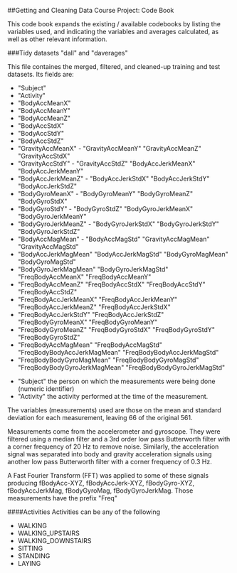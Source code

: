 ##Getting and Cleaning Data Course Project: Code Book

This code book expands the existing / available codebooks by listing the variables used, and indicating the variables and averages calculated, as well as other relevant information. 


###Tidy datasets "dall" and "daverages"

This file containes the merged, filtered, and cleaned-up training and test datasets. Its fields are:

- "Subject"                     
- "Activity"                    
- "BodyAccMeanX"                
- "BodyAccMeanY"               
- "BodyAccMeanZ"                
- "BodyAccStdX"                 
- "BodyAccStdY"                 
- "BodyAccStdZ"                
- "GravityAccMeanX"             - "GravityAccMeanY"             "GravityAccMeanZ"             "GravityAccStdX"             
- "GravityAccStdY"              - "GravityAccStdZ"              "BodyAccJerkMeanX"            "BodyAccJerkMeanY"           
- "BodyAccJerkMeanZ"            - "BodyAccJerkStdX"             "BodyAccJerkStdY"             "BodyAccJerkStdZ"            
- "BodyGyroMeanX"               - "BodyGyroMeanY"               "BodyGyroMeanZ"               "BodyGyroStdX"               
- "BodyGyroStdY"                - "BodyGyroStdZ"                "BodyGyroJerkMeanX"           "BodyGyroJerkMeanY"          
- "BodyGyroJerkMeanZ"           - "BodyGyroJerkStdX"            "BodyGyroJerkStdY"            "BodyGyroJerkStdZ"           
- "BodyAccMagMean"              - "BodyAccMagStd"               "GravityAccMagMean"           "GravityAccMagStd"           
- "BodyAccJerkMagMean"          "BodyAccJerkMagStd"           "BodyGyroMagMean"             "BodyGyroMagStd"             
- "BodyGyroJerkMagMean"         "BodyGyroJerkMagStd"          "FreqBodyAccMeanX"            "FreqBodyAccMeanY"           
- "FreqBodyAccMeanZ"            "FreqBodyAccStdX"             "FreqBodyAccStdY"             "FreqBodyAccStdZ"            
- "FreqBodyAccJerkMeanX"        "FreqBodyAccJerkMeanY"        "FreqBodyAccJerkMeanZ"        "FreqBodyAccJerkStdX"        
- "FreqBodyAccJerkStdY"         "FreqBodyAccJerkStdZ"         "FreqBodyGyroMeanX"           "FreqBodyGyroMeanY"          
- "FreqBodyGyroMeanZ"           "FreqBodyGyroStdX"            "FreqBodyGyroStdY"            "FreqBodyGyroStdZ"           
- "FreqBodyAccMagMean"          "FreqBodyAccMagStd"           "FreqBodyBodyAccJerkMagMean"  "FreqBodyBodyAccJerkMagStd"  
- "FreqBodyBodyGyroMagMean"     "FreqBodyBodyGyroMagStd"      "FreqBodyBodyGyroJerkMagMean" "FreqBodyBodyGyroJerkMagStd" 

* "Subject" the person on which the measurements were being done (numeric identifier)
* "Activity" the activity performed at the time of the measurement.

The variables (measurements) used are those on the mean and standard deviation for each measurement, leaving 66 of the original 561. 

Measurements come from the accelerometer and gyroscope. They were filtered using a median filter and a 3rd order low pass Butterworth filter with a corner frequency of 20 Hz to remove noise. Similarly, the acceleration signal was separated into body and gravity acceleration signals using another low pass Butterworth filter with a corner frequency of 0.3 Hz. 

A Fast Fourier Transform (FFT) was applied to some of these signals producing fBodyAcc-XYZ, fBodyAccJerk-XYZ, fBodyGyro-XYZ, fBodyAccJerkMag, fBodyGyroMag, fBodyGyroJerkMag. Those measurements have the prefix "Freq" 

####Activities
Activities can be any of the following

- WALKING
- WALKING_UPSTAIRS
- WALKING_DOWNSTAIRS
- SITTING
- STANDING
- LAYING

